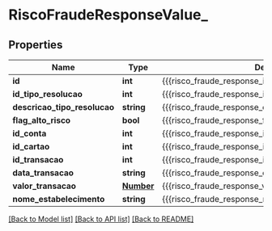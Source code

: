 # RiscoFraudeResponseValue_

## Properties
Name | Type | Description | Notes
------------ | ------------- | ------------- | -------------
**id** | **int** | {{{risco_fraude_response_id_value}}} | [optional] 
**id_tipo_resolucao** | **int** | {{{risco_fraude_response_id_tipo_resolucao_value}}} | [optional] 
**descricao_tipo_resolucao** | **string** | {{{risco_fraude_response_descricao_tipo_resolucao_value}}} | [optional] 
**flag_alto_risco** | **bool** | {{{risco_fraude_response_flag_alto_risco_value}}} | [optional] 
**id_conta** | **int** | {{{risco_fraude_response_id_conta_value}}} | [optional] 
**id_cartao** | **int** | {{{risco_fraude_response_id_cartao_value}}} | [optional] 
**id_transacao** | **int** | {{{risco_fraude_response_id_transacao_value}}} | [optional] 
**data_transacao** | **string** | {{{risco_fraude_response_data_transacao_value}}} | [optional] 
**valor_transacao** | [**Number**](Number.md) | {{{risco_fraude_response_valor_transacao_value}}} | [optional] 
**nome_estabelecimento** | **string** | {{{risco_fraude_response_nome_estabelecimento_value}}} | [optional] 

[[Back to Model list]](../README.md#documentation-for-models) [[Back to API list]](../README.md#documentation-for-api-endpoints) [[Back to README]](../README.md)


